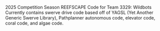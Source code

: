 2025 Competition Season REEFSCAPE Code for Team 3329: Wildbots
Currently contains swerve drive code based off of YAGSL (Yet Another Generic Swerve Library), Pathplanner autonomous code, elevator code, coral code, and algae code.